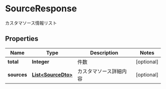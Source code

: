 

# SourceResponse

カスタマソース情報リスト
## Properties

Name | Type | Description | Notes
------------ | ------------- | ------------- | -------------
**total** | **Integer** | 件数 |  [optional]
**sources** | [**List&lt;SourceDto&gt;**](SourceDto.md) | カスタマソース詳細内容 |  [optional]



